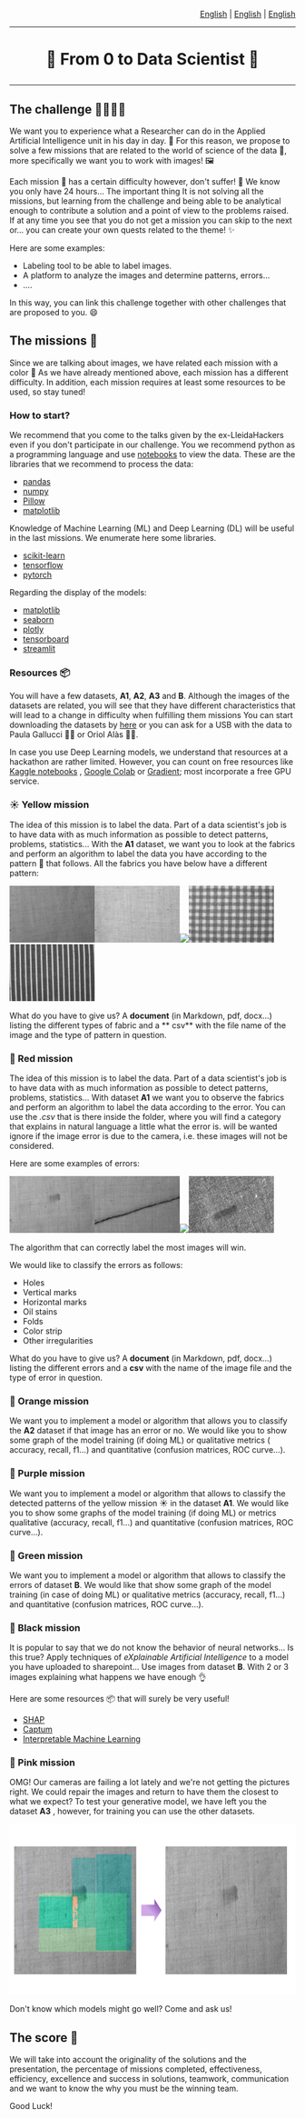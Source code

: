 <p align="right"><a href="https://github.com/Applied-Artificial-Intelligence-Eurecat/hackeps/blob/main/README.md">English</a> | <a href="https://github.com/Applied-Artificial-Intelligence-Eurecat/hackeps/blob/main/README-en.md">English</a> | <a href="https://github.com/Applied-Artificial-Intelligence-Eurecat/hackeps/blob/main/README-en.md">English</a></p>

-----

<h1 align="center">

🚀 From 0 to Data Scientist 🔬

</h1>

-----

## The challenge 👨‍🔬👩‍🔬

We want you to experience what a Researcher can do in the Applied Artificial Intelligence unit in his day in day. 💼 For
this reason, we propose to solve a few missions that are related to the world of science of the data 🔎, more
specifically we want you to work with images! 🖼️

Each mission 🚀 has a certain difficulty however, don't suffer! 🥴 We know you only have 24 hours... The important thing
It is not solving all the missions, but learning from the challenge and being able to be analytical enough to contribute
a solution and a point of view to the problems raised. If at any time you see that you do not get a mission you can skip
to the next or... you can create your own quests related to the theme! ✨

Here are some examples:

* Labeling tool to be able to label images.
* A platform to analyze the images and determine patterns, errors...
* ....

In this way, you can link this challenge together with other challenges that are proposed to you. 😄

## The missions 🎨

Since we are talking about images, we have related each mission with a color 🎨 As we have already mentioned above, each
mission has a different difficulty. In addition, each mission requires at least some resources to be used, so stay
tuned!

### How to start?

We recommend that you come to the talks given by the ex-LleidaHackers even if you don't participate in our challenge.
You we recommend python as a programming language and use [notebooks](https://jupyter.org/) to view the data. These are
the libraries that we recommend to process the data:

- [pandas](https://pandas.pydata.org/)
- [numpy](https://numpy.org/)
- [Pillow](https://pypi.org/project/Pillow/)
- [matplotlib](https://pypi.org/project/matplotlib/)

Knowledge of Machine Learning (ML) and Deep Learning (DL) will be useful in the last missions. We enumerate here some
libraries.

- [scikit-learn](https://scikit-learn.org/stable/install.html)
- [tensorflow](https://www.tensorflow.org/)
- [pytorch](https://pytorch.org/)

Regarding the display of the models:

- [matplotlib](https://pypi.org/project/matplotlib/)
- [seaborn](https://seaborn.pydata.org/)
- [plotly](https://plotly.com/)
- [tensorboard](https://www.tensorflow.org/tensorboard)
- [streamlit](https://streamlit.io/)

### Resources 📦

You will have a few datasets, **A1**, **A2**, **A3** and **B**. Although the images of the datasets are related, you
will see that they have different characteristics that will lead to a change in difficulty when fulfilling them missions
You can start downloading the datasets by [here](README.md) or you can ask for a USB with the data to Paula Gallucci
👩‍🔬 or Oriol Alàs 👨‍🔬.

In case you use Deep Learning models, we understand that resources at a hackathon are rather limited. However, you can
count on free resources like [Kaggle notebooks](https://www.kaggle.com/docs/notebooks)
, [Google Colab](https://colab.research.google.com/notebooks/intro.ipynb)
or [Gradient](https://medium.com/@krantirk/run-deep-learning-notebooks-on-free-gpus-798eb0d71d65); most incorporate a
free GPU service.

### ☀️ Yellow mission

The idea of this mission is to label the data. Part of a data scientist's job is to have data with as much information
as possible to detect patterns, problems, statistics... With the **A1** dataset, we want you to look at the fabrics and
perform an algorithm to label the data you have according to the pattern 📁 that follows. All the fabrics you have below
have a different pattern:

<img src="imgs\A\c1r1e0n1.png" height="100px"/><img src="imgs\A\c1r3e0n1.png" height="100px"/><img src="imgs\A\c2r3e0n1 .png" height="100px"/><img src="imgs\A\c3r1e0n1.png" height="100px"/><img src="imgs\A\c3r3e0n1.png" height="100px"/>

What do you have to give us? A **document** (in Markdown, pdf, docx...) listing the different types of fabric and a **
csv**
with the file name of the image and the type of pattern in question.

### 🍓 Red mission

The idea of this mission is to label the data. Part of a data scientist's job is to have data with as much information
as possible to detect patterns, problems, statistics... With dataset **A1** we want you to observe the fabrics and
perform an algorithm to label the data according to the error. You can use the *.csv* that is there inside the folder,
where you will find a category that explains in natural language a little what the error is. will be wanted ignore if
the image error is due to the camera, i.e. these images will not be considered.

Here are some examples of errors:

<img src="imgs\BAD\A\c1r1e2n3.png" height="100px"/><img src="imgs\BAD\A\c1r1e4n1.png" height="100px"/><img src="imgs \BAD\A\c1r3e3n4.png" height="100px"/><img src="imgs\BAD\A\c2r2e2n1.png" height="100px"/>

The algorithm that can correctly label the most images will win.

We would like to classify the errors as follows:

- Holes
- Vertical marks
- Horizontal marks
- Oil stains
- Folds
- Color strip
- Other irregularities

What do you have to give us? A **document** (in Markdown, pdf, docx...) listing the different errors and a **csv**
with the name of the image file and the type of error in question.

### 🍊 Orange mission

We want you to implement a model or algorithm that allows you to classify the **A2** dataset if that image has an error
or no. We would like you to show some graph of the model training (if doing ML) or qualitative metrics (
accuracy, recall, f1...) and quantitative (confusion matrices, ROC curve...).

### 🍆 Purple mission

We want you to implement a model or algorithm that allows to classify the detected patterns of the yellow mission ️☀️ in the
dataset **A1**. We would like you to show some graphs of the model training (if doing ML) or metrics
qualitative (accuracy, recall, f1...) and quantitative (confusion matrices, ROC curve...).

### 🍏 Green mission

We want you to implement a model or algorithm that allows to classify the errors of dataset **B**. We would like that
show some graph of the model training (in case of doing ML) or qualitative metrics (accuracy, recall,
f1...) and quantitative (confusion matrices, ROC curve...).

### 🏴 Black mission

It is popular to say that we do not know the behavior of neural networks... Is this true? Apply techniques of
*eXplainable Artificial Intelligence* to a model you have uploaded to sharepoint... Use images from dataset **B**.
With 2 or 3 images explaining what happens we have enough 👌

Here are some resources 📦 that will surely be very useful!

- [SHAP](https://shap.readthedocs.io/en/latest/index.html)
- [Captum](https://captum.ai/)
- [Interpretable Machine Learning](https://christophm.github.io/interpretable-ml-book/)

### 🌺 Pink mission

OMG! Our cameras are failing a lot lately and we're not getting the pictures right. We could repair the images and
return to have them the closest to what we expect? To test your generative model, we have left you the dataset **A3**
, however, for training you can use the other datasets.

<img src="imgs\generative.PNG" height="300px"/>

Don't know which models might go well? Come and ask us!

## The score 👀

We will take into account the originality of the solutions and the presentation, the percentage of missions completed,
effectiveness, efficiency, excellence and success in solutions, teamwork, communication and we want to know the
why you must be the winning team.

Good Luck!